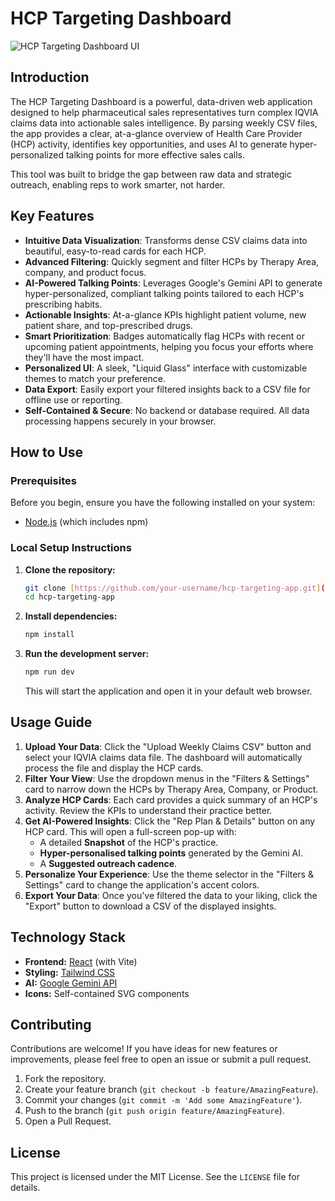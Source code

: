 # HCP Targeting Dashboard

![HCP Targeting Dashboard UI](https://i.postimg.cc/4N9ymD4K/Screenshot-2025-08-16-210150.png) <!-- Replace with a URL to a screenshot of your app -->

## Introduction

The HCP Targeting Dashboard is a powerful, data-driven web application designed to help pharmaceutical sales representatives turn complex IQVIA claims data into actionable sales intelligence. By parsing weekly CSV files, the app provides a clear, at-a-glance overview of Health Care Provider (HCP) activity, identifies key opportunities, and uses AI to generate hyper-personalized talking points for more effective sales calls.

This tool was built to bridge the gap between raw data and strategic outreach, enabling reps to work smarter, not harder.

## Key Features

-   **Intuitive Data Visualization**: Transforms dense CSV claims data into beautiful, easy-to-read cards for each HCP.
-   **Advanced Filtering**: Quickly segment and filter HCPs by Therapy Area, company, and product focus.
-   **AI-Powered Talking Points**: Leverages Google's Gemini API to generate hyper-personalized, compliant talking points tailored to each HCP's prescribing habits.
-   **Actionable Insights**: At-a-glance KPIs highlight patient volume, new patient share, and top-prescribed drugs.
-   **Smart Prioritization**: Badges automatically flag HCPs with recent or upcoming patient appointments, helping you focus your efforts where they'll have the most impact.
-   **Personalized UI**: A sleek, "Liquid Glass" interface with customizable themes to match your preference.
-   **Data Export**: Easily export your filtered insights back to a CSV file for offline use or reporting.
-   **Self-Contained & Secure**: No backend or database required. All data processing happens securely in your browser.

## How to Use

### Prerequisites

Before you begin, ensure you have the following installed on your system:
-   [Node.js](https://nodejs.org/) (which includes npm)

### Local Setup Instructions

1.  **Clone the repository:**
    ```bash
    git clone [https://github.com/your-username/hcp-targeting-app.git](https://github.com/your-username/hcp-targeting-app.git)
    cd hcp-targeting-app
    ```

2.  **Install dependencies:**
    ```bash
    npm install
    ```

3.  **Run the development server:**
    ```bash
    npm run dev
    ```
    This will start the application and open it in your default web browser.

## Usage Guide

1.  **Upload Your Data**: Click the "Upload Weekly Claims CSV" button and select your IQVIA claims data file. The dashboard will automatically process the file and display the HCP cards.
2.  **Filter Your View**: Use the dropdown menus in the "Filters & Settings" card to narrow down the HCPs by Therapy Area, Company, or Product.
3.  **Analyze HCP Cards**: Each card provides a quick summary of an HCP's activity. Review the KPIs to understand their practice better.
4.  **Get AI-Powered Insights**: Click the "Rep Plan & Details" button on any HCP card. This will open a full-screen pop-up with:
    -   A detailed **Snapshot** of the HCP's practice.
    -   **Hyper-personalised talking points** generated by the Gemini AI.
    -   A **Suggested outreach cadence**.
5.  **Personalize Your Experience**: Use the theme selector in the "Filters & Settings" card to change the application's accent colors.
6.  **Export Your Data**: Once you've filtered the data to your liking, click the "Export" button to download a CSV of the displayed insights.

## Technology Stack

-   **Frontend:** [React](https://reactjs.org/) (with Vite)
-   **Styling:** [Tailwind CSS](https://tailwindcss.com/)
-   **AI:** [Google Gemini API](https://ai.google.dev/)
-   **Icons:** Self-contained SVG components

## Contributing

Contributions are welcome! If you have ideas for new features or improvements, please feel free to open an issue or submit a pull request.

1.  Fork the repository.
2.  Create your feature branch (`git checkout -b feature/AmazingFeature`).
3.  Commit your changes (`git commit -m 'Add some AmazingFeature'`).
4.  Push to the branch (`git push origin feature/AmazingFeature`).
5.  Open a Pull Request.

## License

This project is licensed under the MIT License. See the `LICENSE` file for details.

